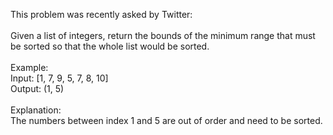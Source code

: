This problem was recently asked by Twitter:
<br>
<br>
Given a list of integers, return the bounds of the minimum range that must be sorted so that the whole list would be sorted.
<br>
<br>
Example:
<br>
Input: [1, 7, 9, 5, 7, 8, 10]
<br>
Output: (1, 5)
<br>
<br>
Explanation:
<br>
The numbers between index 1 and 5 are out of order and need to be sorted.

